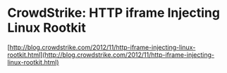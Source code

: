 <!--
id: 36229325576
link: http://tumblr.atmos.org/post/36229325576/crowdstrike-http-iframe-injecting-linux-rootkit
slug: crowdstrike-http-iframe-injecting-linux-rootkit
date: Wed Nov 21 2012 12:29:09 GMT-0800 (PST)
publish: 2012-11-021
tags: 
title: CrowdStrike: HTTP iframe Injecting Linux Rootkit
-->


CrowdStrike: HTTP iframe Injecting Linux Rootkit
================================================

[http://blog.crowdstrike.com/2012/11/http-iframe-injecting-linux-rootkit.html](http://blog.crowdstrike.com/2012/11/http-iframe-injecting-linux-rootkit.html)

